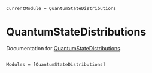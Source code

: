 ```@meta
CurrentModule = QuantumStateDistributions
```

# QuantumStateDistributions

Documentation for [QuantumStateDistributions](https://github.com/foldfelis/QuantumStateDistributions.jl).

```@index
```

```@autodocs
Modules = [QuantumStateDistributions]
```
